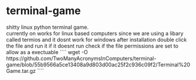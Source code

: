 # terminal-game
<p>shitty linux python terminal game.<br>
currently on works for linux based computers since we are using a libary called termios and it dosnt work for windows
after installation double click the file and run it
if it doesnt run check if the file permissions are set to allow as a exectuable
````
wget -O https://github.com/TwoManyAcronymsInComputers/terminal-game/blob/55b9566a5ce13408a9d803d00ac25f2c936c09f2/Terminal%20Game.tar.gz
````
